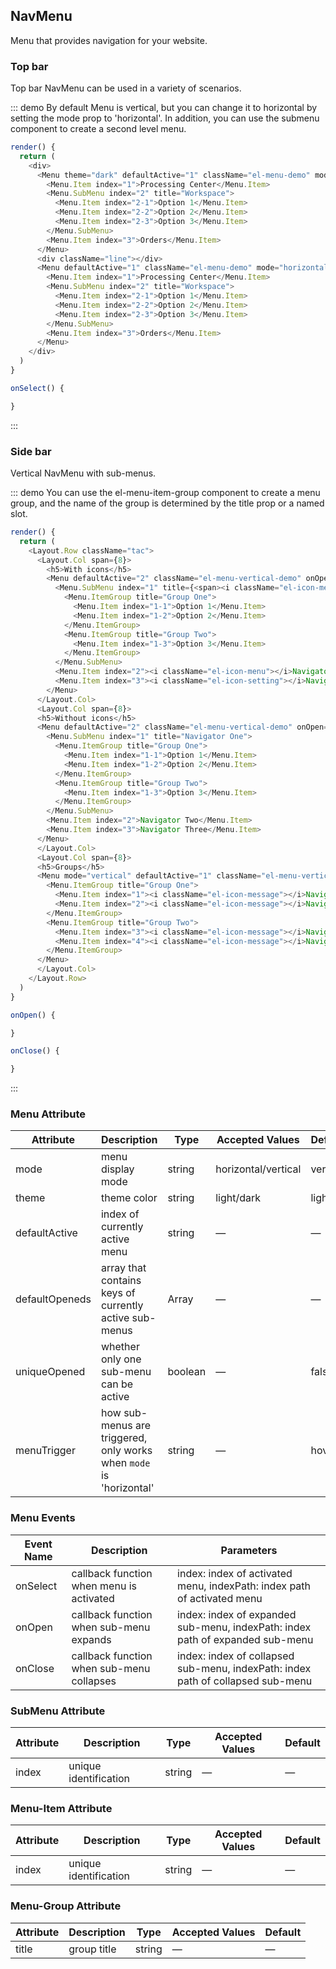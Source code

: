 ## NavMenu

Menu that provides navigation for your website.

### Top bar

Top bar NavMenu can be used in a variety of scenarios.

::: demo By default Menu is vertical, but you can change it to horizontal by setting the mode prop to 'horizontal'. In addition, you can use the submenu component to create a second level menu.
```js
render() {
  return (
    <div>
      <Menu theme="dark" defaultActive="1" className="el-menu-demo" mode="horizontal" onSelect={this.onSelect.bind(this)}>
        <Menu.Item index="1">Processing Center</Menu.Item>
        <Menu.SubMenu index="2" title="Workspace">
          <Menu.Item index="2-1">Option 1</Menu.Item>
          <Menu.Item index="2-2">Option 2</Menu.Item>
          <Menu.Item index="2-3">Option 3</Menu.Item>
        </Menu.SubMenu>
        <Menu.Item index="3">Orders</Menu.Item>
      </Menu>
      <div className="line"></div>
      <Menu defaultActive="1" className="el-menu-demo" mode="horizontal" onSelect={this.onSelect.bind(this)}>
        <Menu.Item index="1">Processing Center</Menu.Item>
        <Menu.SubMenu index="2" title="Workspace">
          <Menu.Item index="2-1">Option 1</Menu.Item>
          <Menu.Item index="2-2">Option 2</Menu.Item>
          <Menu.Item index="2-3">Option 3</Menu.Item>
        </Menu.SubMenu>
        <Menu.Item index="3">Orders</Menu.Item>
      </Menu>
    </div>
  )
}

onSelect() {

}
```
:::

### Side bar

Vertical NavMenu with sub-menus.

::: demo You can use the el-menu-item-group component to create a menu group, and the name of the group is determined by the title prop or a named slot.
```js
render() {
  return (
    <Layout.Row className="tac">
      <Layout.Col span={8}>
        <h5>With icons</h5>
        <Menu defaultActive="2" className="el-menu-vertical-demo" onOpen={this.onOpen.bind(this)} onClose={this.onClose.bind(this)}>
          <Menu.SubMenu index="1" title={<span><i className="el-icon-message"></i>Navigator One</span>}>
            <Menu.ItemGroup title="Group One">
              <Menu.Item index="1-1">Option 1</Menu.Item>
              <Menu.Item index="1-2">Option 2</Menu.Item>
            </Menu.ItemGroup>
            <Menu.ItemGroup title="Group Two">
              <Menu.Item index="1-3">Option 3</Menu.Item>
            </Menu.ItemGroup>
          </Menu.SubMenu>
          <Menu.Item index="2"><i className="el-icon-menu"></i>Navigator Two</Menu.Item>
          <Menu.Item index="3"><i className="el-icon-setting"></i>Navigator Three</Menu.Item>
        </Menu>
      </Layout.Col>
      <Layout.Col span={8}>
      <h5>Without icons</h5>
      <Menu defaultActive="2" className="el-menu-vertical-demo" onOpen={this.onOpen.bind(this)} onClose={this.onClose.bind(this)} theme="dark">
        <Menu.SubMenu index="1" title="Navigator One">
          <Menu.ItemGroup title="Group One">
            <Menu.Item index="1-1">Option 1</Menu.Item>
            <Menu.Item index="1-2">Option 2</Menu.Item>
          </Menu.ItemGroup>
          <Menu.ItemGroup title="Group Two">
            <Menu.Item index="1-3">Option 3</Menu.Item>
          </Menu.ItemGroup>
        </Menu.SubMenu>
        <Menu.Item index="2">Navigator Two</Menu.Item>
        <Menu.Item index="3">Navigator Three</Menu.Item>
      </Menu>
      </Layout.Col>
      <Layout.Col span={8}>
      <h5>Groups</h5>
      <Menu mode="vertical" defaultActive="1" className="el-menu-vertical-demo">
        <Menu.ItemGroup title="Group One">
          <Menu.Item index="1"><i className="el-icon-message"></i>Navigator One</Menu.Item>
          <Menu.Item index="2"><i className="el-icon-message"></i>Navigator Two</Menu.Item>
        </Menu.ItemGroup>
        <Menu.ItemGroup title="Group Two">
          <Menu.Item index="3"><i className="el-icon-message"></i>Navigator Three</Menu.Item>
          <Menu.Item index="4"><i className="el-icon-message"></i>Navigator Four</Menu.Item>
        </Menu.ItemGroup>
      </Menu>
      </Layout.Col>
    </Layout.Row>
  )
}

onOpen() {

}

onClose() {

}
```
:::

### Menu Attribute
| Attribute      | Description          | Type      | Accepted Values       | Default  |
|---------- |-------- |---------- |-------------  |-------- |
| mode     | menu display mode   | string  |   horizontal/vertical   | vertical |
| theme     | theme color   | string    | light/dark | light |
| defaultActive | index of currently active menu | string    | — | — |
| defaultOpeneds | array that contains keys of currently active sub-menus  | Array    | — | — |
| uniqueOpened  |  whether only one sub-menu can be active  | boolean   | — | false   |
| menuTrigger | how sub-menus are triggered, only works when `mode` is 'horizontal' | string    | — | hover |


### Menu Events
| Event Name | Description | Parameters |
|---------- |-------- |---------- |
| onSelect  | callback function when menu is activated | index: index of activated menu, indexPath: index path of activated menu  |
| onOpen  | callback function when sub-menu expands | index: index of expanded sub-menu, indexPath: index path of expanded sub-menu |
| onClose  | callback function when sub-menu collapses | index: index of collapsed sub-menu, indexPath: index path of collapsed sub-menu |

### SubMenu Attribute
| Attribute      | Description          | Type      | Accepted Values       | Default  |
|---------- |-------- |---------- |-------------  |-------- |
| index     | unique identification   | string  | — | — |

### Menu-Item Attribute
| Attribute      | Description          | Type      | Accepted Values       | Default  |
|---------- |-------- |---------- |-------------  |-------- |
| index     | unique identification   | string  | — | — |

### Menu-Group Attribute
| Attribute      | Description          | Type      | Accepted Values       | Default  |
|---------- |-------- |---------- |-------------  |-------- |
| title     | group title   | string  | — | — |
